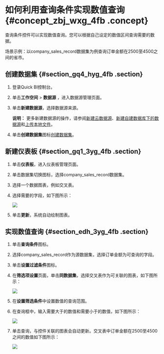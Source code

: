 # 如何利用查询条件实现数值查询 {#concept_zbj_wxg_4fb .concept}

查询条件控件可以实现数值查询。您可以根据自己设定的数值区间查询需要的数据。

场景示例：以company\_sales\_record数据集为例查询订单金额在2500至4500之间的省市。

## 创建数据集 {#section_gq4_hyg_4fb .section}

1.  登录Quick BI控制台。
2.  单击**工作空间** \> **数据源** ，进入数据源管理页面。
3.  单击**新建数据源**，选择数据源来源。

    **说明：** 更多新建数据源的操作，请参阅[新建云数据源](../../../../../intl.zh-CN/用户指南/数据建模/管理数据源/新建云数据源.md#)、[新建自建数据库下的数据源](../../../../../intl.zh-CN/用户指南/数据建模/管理数据源/新建自建数据库下的数据源.md#)和[上传本地文件](../../../../../intl.zh-CN/用户指南/数据建模/管理数据源/上传本地文件.md#)。

4.  单击**创建数据集**图标[创建数据集](../../../../../intl.zh-CN/用户指南/数据建模/管理数据集/创建数据集.md#)。

## 新建仪表板 {#section_gq1_3yg_4fb .section}

1.  单击**仪表板**，进入仪表板管理页面。
2.  单击数据集切换图标，选择company\_sales\_record数据集。
3.  选择一个数据图表，例如交叉表。
4.  选择需要的字段，如下图所示：

    ![](http://static-aliyun-doc.oss-cn-hangzhou.aliyuncs.com/assets/img/24378/155410657232136_zh-CN.png)

5.  单击**更新**，系统自动绘制图表。

## 实现数值查询 {#section_edh_3yg_4fb .section}

1.  单击**查询条件**图标。
2.  选择company\_sales\_record作为源数据集，选择订单金额为可查询的字段。
3.  单击**设置过滤条件**图标。
4.  在**筛选项设置**页面，单击**同数据集**，选择交叉表作为可关联的图表，如下图所示：

    ![](http://static-aliyun-doc.oss-cn-hangzhou.aliyuncs.com/assets/img/9193/155410657211476_zh-CN.png)

5.  在**设置筛选条件**中设置数值的查询范围。
6.  在查询框中，输入需要大于的数值和需要小于的数值，如下图所示：

    ![](http://static-aliyun-doc.oss-cn-hangzhou.aliyuncs.com/assets/img/24378/155410657232137_zh-CN.png)

7.  单击查询，与控件关联的图表会自动更新。交叉表中订单金额在2500至4500之间的数值如下图所示：

    ![](http://static-aliyun-doc.oss-cn-hangzhou.aliyuncs.com/assets/img/24378/155410657232138_zh-CN.png)



